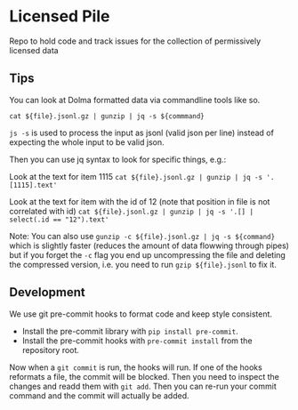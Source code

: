 # Licensed Pile

Repo to hold code and track issues for the collection of permissively licensed data


## Tips

You can look at Dolma formatted data via commandline tools like so.

```
cat ${file}.jsonl.gz | gunzip | jq -s ${commmand}
```

`js -s` is used to process the input as jsonl (valid json per line) instead of expecting the whole input to be valid json.

Then you can use jq syntax to look for specific things, e.g.:

Look at the text for item 1115 `cat ${file}.jsonl.gz | gunzip | jq -s '.[1115].text'`

Look at the text for item with the id of 12 (note that position in file is not correlated with id) `cat ${file}.jsonl.gz | gunzip | jq -s '.[] | select(.id == "12").text'`

Note: You can also use `gunzip -c ${file}.jsonl.gz | jq -s ${command}` which is slightly faster (reduces the amount of  data flowwing through pipes) but if you forget the `-c` flag you end up uncompressing the file and deleting the compressed version, i.e. you need to run `gzip ${file}.jsonl` to fix it.

## Development

We use git pre-commit hooks to format code and keep style consistent.

* Install the pre-commit library with `pip install pre-commit`.
* Install the pre-commit hooks with `pre-commit install` from the repository root.

Now when a `git commit` is run, the hooks will run. If one of the hooks reformats a file, the commit will be blocked. Then you need to inspect the changes and readd them with `git add`. Then you can re-run your commit command and the commit will actually be added.

